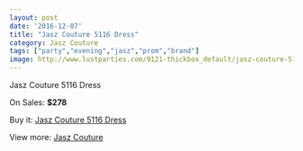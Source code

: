 ```yaml
---
layout: post
date: '2016-12-07'
title: "Jasz Couture 5116 Dress"
category: Jasz Couture
tags: ["party","evening","jasz","prom","brand"]
image: http://www.lustparties.com/9121-thickbox_default/jasz-couture-5116-dress.jpg
---
```

Jasz Couture 5116 Dress

On Sales: **$278**
<a href="https://www.lustparties.com/en/jasz-couture/3182-jasz-couture-5116-dress.html"><amp-img layout="responsive" width="600" height="600" src="//www.lustparties.com/9121-thickbox_default/jasz-couture-5116-dress.jpg" alt="Jasz Couture 5116 Dress 0" /></a>
<a href="https://www.lustparties.com/en/jasz-couture/3182-jasz-couture-5116-dress.html"><amp-img layout="responsive" width="600" height="600" src="//www.lustparties.com/9122-thickbox_default/jasz-couture-5116-dress.jpg" alt="Jasz Couture 5116 Dress 1" /></a>

Buy it: [Jasz Couture 5116 Dress](https://www.lustparties.com/en/jasz-couture/3182-jasz-couture-5116-dress.html "Jasz Couture 5116 Dress")

View more: [Jasz Couture](https://www.lustparties.com/en/9-jasz-couture "Jasz Couture")
